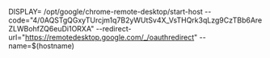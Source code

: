 DISPLAY= /opt/google/chrome-remote-desktop/start-host --code="4/0AQSTgQGxyTUrcjm1q7B2yWUtSv4X_VsTHQrk3qLzg9CzTBb6AreZLWBohfZQ6euDi1ORXA" --redirect-url="https://remotedesktop.google.com/_/oauthredirect" --name=$(hostname)
